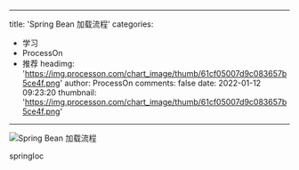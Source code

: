 
---
title: 'Spring Bean 加载流程'
categories: 
 - 学习
 - ProcessOn
 - 推荐
headimg: 'https://img.processon.com/chart_image/thumb/61cf05007d9c083657b5ce4f.png'
author: ProcessOn
comments: false
date: 2022-01-12 09:23:20
thumbnail: 'https://img.processon.com/chart_image/thumb/61cf05007d9c083657b5ce4f.png'
---

<div>   
<img class="thumb" alt="Spring Bean 加载流程" src="https://img.processon.com/chart_image/thumb/61cf05007d9c083657b5ce4f.png" referrerpolicy="no-referrer">
<p>springIoc</p>  
</div>
            